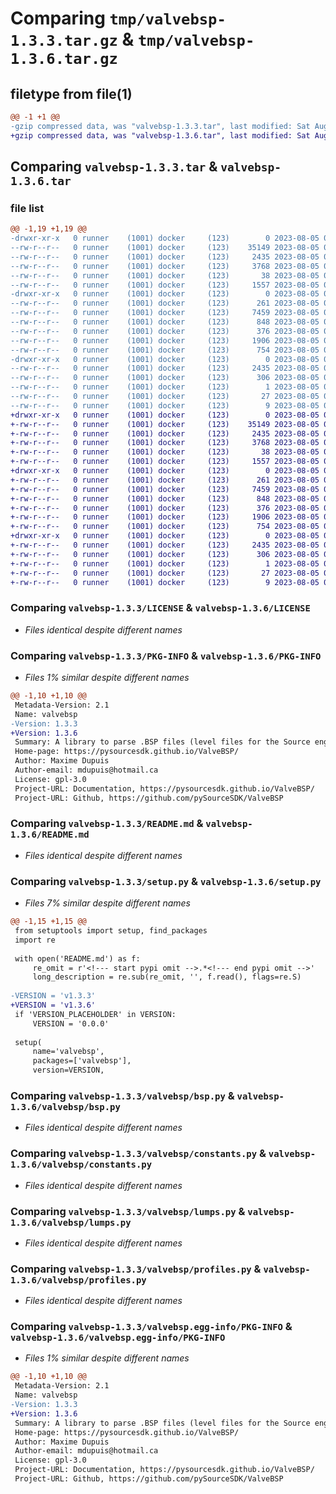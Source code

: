 # Comparing `tmp/valvebsp-1.3.3.tar.gz` & `tmp/valvebsp-1.3.6.tar.gz`

## filetype from file(1)

```diff
@@ -1 +1 @@
-gzip compressed data, was "valvebsp-1.3.3.tar", last modified: Sat Aug  5 00:17:52 2023, max compression
+gzip compressed data, was "valvebsp-1.3.6.tar", last modified: Sat Aug  5 00:54:39 2023, max compression
```

## Comparing `valvebsp-1.3.3.tar` & `valvebsp-1.3.6.tar`

### file list

```diff
@@ -1,19 +1,19 @@
-drwxr-xr-x   0 runner    (1001) docker     (123)        0 2023-08-05 00:17:52.641466 valvebsp-1.3.3/
--rw-r--r--   0 runner    (1001) docker     (123)    35149 2023-08-05 00:17:43.000000 valvebsp-1.3.3/LICENSE
--rw-r--r--   0 runner    (1001) docker     (123)     2435 2023-08-05 00:17:52.641466 valvebsp-1.3.3/PKG-INFO
--rw-r--r--   0 runner    (1001) docker     (123)     3768 2023-08-05 00:17:43.000000 valvebsp-1.3.3/README.md
--rw-r--r--   0 runner    (1001) docker     (123)       38 2023-08-05 00:17:52.641466 valvebsp-1.3.3/setup.cfg
--rw-r--r--   0 runner    (1001) docker     (123)     1557 2023-08-05 00:17:50.000000 valvebsp-1.3.3/setup.py
-drwxr-xr-x   0 runner    (1001) docker     (123)        0 2023-08-05 00:17:52.641466 valvebsp-1.3.3/valvebsp/
--rw-r--r--   0 runner    (1001) docker     (123)      261 2023-08-05 00:17:43.000000 valvebsp-1.3.3/valvebsp/__init__.py
--rw-r--r--   0 runner    (1001) docker     (123)     7459 2023-08-05 00:17:43.000000 valvebsp-1.3.3/valvebsp/bsp.py
--rw-r--r--   0 runner    (1001) docker     (123)      848 2023-08-05 00:17:43.000000 valvebsp-1.3.3/valvebsp/constants.py
--rw-r--r--   0 runner    (1001) docker     (123)      376 2023-08-05 00:17:43.000000 valvebsp-1.3.3/valvebsp/exceptions.py
--rw-r--r--   0 runner    (1001) docker     (123)     1906 2023-08-05 00:17:43.000000 valvebsp-1.3.3/valvebsp/lumps.py
--rw-r--r--   0 runner    (1001) docker     (123)      754 2023-08-05 00:17:43.000000 valvebsp-1.3.3/valvebsp/profiles.py
-drwxr-xr-x   0 runner    (1001) docker     (123)        0 2023-08-05 00:17:52.641466 valvebsp-1.3.3/valvebsp.egg-info/
--rw-r--r--   0 runner    (1001) docker     (123)     2435 2023-08-05 00:17:52.000000 valvebsp-1.3.3/valvebsp.egg-info/PKG-INFO
--rw-r--r--   0 runner    (1001) docker     (123)      306 2023-08-05 00:17:52.000000 valvebsp-1.3.3/valvebsp.egg-info/SOURCES.txt
--rw-r--r--   0 runner    (1001) docker     (123)        1 2023-08-05 00:17:52.000000 valvebsp-1.3.3/valvebsp.egg-info/dependency_links.txt
--rw-r--r--   0 runner    (1001) docker     (123)       27 2023-08-05 00:17:52.000000 valvebsp-1.3.3/valvebsp.egg-info/requires.txt
--rw-r--r--   0 runner    (1001) docker     (123)        9 2023-08-05 00:17:52.000000 valvebsp-1.3.3/valvebsp.egg-info/top_level.txt
+drwxr-xr-x   0 runner    (1001) docker     (123)        0 2023-08-05 00:54:39.903559 valvebsp-1.3.6/
+-rw-r--r--   0 runner    (1001) docker     (123)    35149 2023-08-05 00:54:31.000000 valvebsp-1.3.6/LICENSE
+-rw-r--r--   0 runner    (1001) docker     (123)     2435 2023-08-05 00:54:39.903559 valvebsp-1.3.6/PKG-INFO
+-rw-r--r--   0 runner    (1001) docker     (123)     3768 2023-08-05 00:54:31.000000 valvebsp-1.3.6/README.md
+-rw-r--r--   0 runner    (1001) docker     (123)       38 2023-08-05 00:54:39.903559 valvebsp-1.3.6/setup.cfg
+-rw-r--r--   0 runner    (1001) docker     (123)     1557 2023-08-05 00:54:39.000000 valvebsp-1.3.6/setup.py
+drwxr-xr-x   0 runner    (1001) docker     (123)        0 2023-08-05 00:54:39.903559 valvebsp-1.3.6/valvebsp/
+-rw-r--r--   0 runner    (1001) docker     (123)      261 2023-08-05 00:54:31.000000 valvebsp-1.3.6/valvebsp/__init__.py
+-rw-r--r--   0 runner    (1001) docker     (123)     7459 2023-08-05 00:54:31.000000 valvebsp-1.3.6/valvebsp/bsp.py
+-rw-r--r--   0 runner    (1001) docker     (123)      848 2023-08-05 00:54:31.000000 valvebsp-1.3.6/valvebsp/constants.py
+-rw-r--r--   0 runner    (1001) docker     (123)      376 2023-08-05 00:54:31.000000 valvebsp-1.3.6/valvebsp/exceptions.py
+-rw-r--r--   0 runner    (1001) docker     (123)     1906 2023-08-05 00:54:31.000000 valvebsp-1.3.6/valvebsp/lumps.py
+-rw-r--r--   0 runner    (1001) docker     (123)      754 2023-08-05 00:54:31.000000 valvebsp-1.3.6/valvebsp/profiles.py
+drwxr-xr-x   0 runner    (1001) docker     (123)        0 2023-08-05 00:54:39.903559 valvebsp-1.3.6/valvebsp.egg-info/
+-rw-r--r--   0 runner    (1001) docker     (123)     2435 2023-08-05 00:54:39.000000 valvebsp-1.3.6/valvebsp.egg-info/PKG-INFO
+-rw-r--r--   0 runner    (1001) docker     (123)      306 2023-08-05 00:54:39.000000 valvebsp-1.3.6/valvebsp.egg-info/SOURCES.txt
+-rw-r--r--   0 runner    (1001) docker     (123)        1 2023-08-05 00:54:39.000000 valvebsp-1.3.6/valvebsp.egg-info/dependency_links.txt
+-rw-r--r--   0 runner    (1001) docker     (123)       27 2023-08-05 00:54:39.000000 valvebsp-1.3.6/valvebsp.egg-info/requires.txt
+-rw-r--r--   0 runner    (1001) docker     (123)        9 2023-08-05 00:54:39.000000 valvebsp-1.3.6/valvebsp.egg-info/top_level.txt
```

### Comparing `valvebsp-1.3.3/LICENSE` & `valvebsp-1.3.6/LICENSE`

 * *Files identical despite different names*

### Comparing `valvebsp-1.3.3/PKG-INFO` & `valvebsp-1.3.6/PKG-INFO`

 * *Files 1% similar despite different names*

```diff
@@ -1,10 +1,10 @@
 Metadata-Version: 2.1
 Name: valvebsp
-Version: 1.3.3
+Version: 1.3.6
 Summary: A library to parse .BSP files (level files for the Source engine).
 Home-page: https://pysourcesdk.github.io/ValveBSP/
 Author: Maxime Dupuis
 Author-email: mdupuis@hotmail.ca
 License: gpl-3.0
 Project-URL: Documentation, https://pysourcesdk.github.io/ValveBSP/
 Project-URL: Github, https://github.com/pySourceSDK/ValveBSP
```

### Comparing `valvebsp-1.3.3/README.md` & `valvebsp-1.3.6/README.md`

 * *Files identical despite different names*

### Comparing `valvebsp-1.3.3/setup.py` & `valvebsp-1.3.6/setup.py`

 * *Files 7% similar despite different names*

```diff
@@ -1,15 +1,15 @@
 from setuptools import setup, find_packages
 import re
 
 with open('README.md') as f:
     re_omit = r'<!--- start pypi omit -->.*<!--- end pypi omit -->'
     long_description = re.sub(re_omit, '', f.read(), flags=re.S)
 
-VERSION = 'v1.3.3'
+VERSION = 'v1.3.6'
 if 'VERSION_PLACEHOLDER' in VERSION:
     VERSION = '0.0.0'
 
 setup(
     name='valvebsp',
     packages=['valvebsp'],
     version=VERSION,
```

### Comparing `valvebsp-1.3.3/valvebsp/bsp.py` & `valvebsp-1.3.6/valvebsp/bsp.py`

 * *Files identical despite different names*

### Comparing `valvebsp-1.3.3/valvebsp/constants.py` & `valvebsp-1.3.6/valvebsp/constants.py`

 * *Files identical despite different names*

### Comparing `valvebsp-1.3.3/valvebsp/lumps.py` & `valvebsp-1.3.6/valvebsp/lumps.py`

 * *Files identical despite different names*

### Comparing `valvebsp-1.3.3/valvebsp/profiles.py` & `valvebsp-1.3.6/valvebsp/profiles.py`

 * *Files identical despite different names*

### Comparing `valvebsp-1.3.3/valvebsp.egg-info/PKG-INFO` & `valvebsp-1.3.6/valvebsp.egg-info/PKG-INFO`

 * *Files 1% similar despite different names*

```diff
@@ -1,10 +1,10 @@
 Metadata-Version: 2.1
 Name: valvebsp
-Version: 1.3.3
+Version: 1.3.6
 Summary: A library to parse .BSP files (level files for the Source engine).
 Home-page: https://pysourcesdk.github.io/ValveBSP/
 Author: Maxime Dupuis
 Author-email: mdupuis@hotmail.ca
 License: gpl-3.0
 Project-URL: Documentation, https://pysourcesdk.github.io/ValveBSP/
 Project-URL: Github, https://github.com/pySourceSDK/ValveBSP
```

